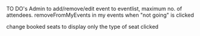 TO DO's
Admin to add/remove/edit event to eventlist, maximum no. of attendees.
removeFromMyEvents in my events when "not going" is clicked

<!-- If > 5 tickets, you can't book more than 5 events. -->

<!-- setShowNavbar to false when hamburger is clicked -->

<!-- Handle login as admin/user. -->
<!-- Show different dashboards for different users. -->

change booked seats to display only the type of seat clicked

<!-- Email notification after successfull booking. -->
